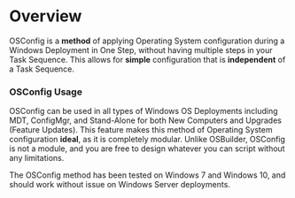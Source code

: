 # Overview

OSConfig is a **method** of applying Operating System configuration during a Windows Deployment in One Step, without having multiple steps in your Task Sequence.  This allows for **simple** configuration that is **independent** of a Task Sequence.

### OSConfig Usage

OSConfig can be used in all types of Windows OS Deployments including MDT, ConfigMgr, and Stand-Alone for both New Computers and Upgrades \(Feature Updates\).  This feature makes this method of Operating System configuration **ideal**, as it is completely modular.  Unlike OSBuilder, OSConfig is not a module, and you are free to design whatever you can script without any limitations.

The OSConfig method has been tested on Windows 7 and Windows 10, and should work without issue on Windows Server deployments.

